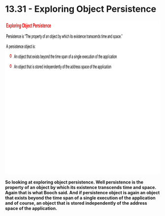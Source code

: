 # 13.31 - Exploring Object Persistence

<img src="/images/13_31_01.jpg" width="800" height="500">

**So looking at exploring object persistence. Well persistence is the property of an object by which its existence transcends time and space. Again that is what Booch said. And if persistence object is again an object that exists beyond the time span of a single execution of the application and of course, an object that is stored independently of the address space of the application.**